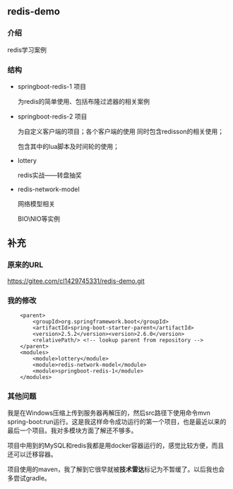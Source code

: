 ## redis-demo

### 介绍

redis学习案例

### 结构

* springboot-redis-1 项目

  为redis的简单使用、包括布隆过滤器的相关案例

* springboot-redis-2 项目

  为自定义客户端的项目；各个客户端的使用
  同时包含redisson的相关使用；

  包含其中的lua脚本及时间轮的使用；

* lottery

  redis实战——转盘抽奖
  
* redis-network-model

  网络模型相关

  BIO\NIO等实例

## 补充

### 原来的URL

https://gitee.com/cl1429745331/redis-demo.git

### 我的修改

``` 
    <parent>
        <groupId>org.springframework.boot</groupId>
        <artifactId>spring-boot-starter-parent</artifactId>
        <version>2.5.2</version><version>2.6.0</version>
        <relativePath/> <!-- lookup parent from repository -->
	</parent>
    <modules>
        <module>lottery</module>
        <module>redis-network-model</module>
        <module>springboot-redis-1</module>
    </modules>

```

### 其他问题

我是在Windows压缩上传到服务器再解压的，然后src路径下使用命令mvn spring-boot:run运行。这是我这样命令成功运行的第一个项目，也是最近以来的最后一个项目。我对多模块方面了解还不够多。

项目中用到的MySQL和redis我都是用docker容器运行的，感觉比较方便，而且还可以迁移容器。

项目使用的maven，我了解到它很早就被**技术雷达**标记为不暂缓了。以后我也会多尝试gradle。
